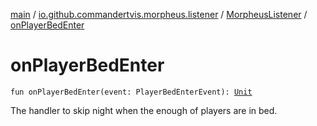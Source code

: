 [main](../../index.md) / [io.github.commandertvis.morpheus.listener](../index.md) / [MorpheusListener](index.md) / [onPlayerBedEnter](./on-player-bed-enter.md)

# onPlayerBedEnter

`fun onPlayerBedEnter(event: PlayerBedEnterEvent): `[`Unit`](https://kotlinlang.org/api/latest/jvm/stdlib/kotlin/-unit/index.html)

The handler to skip night when the enough of players are in bed.

